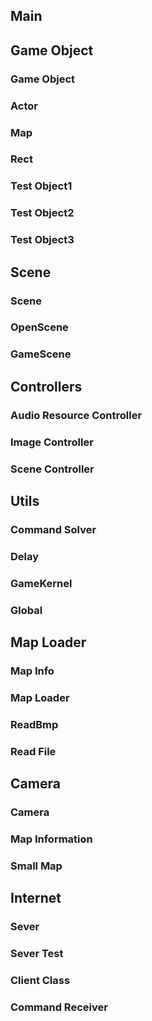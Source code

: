 ## Main





## Game Object

### Game Object

### Actor

### Map

### Rect

### Test Object1

### Test Object2

### Test Object3





## Scene

### Scene

### OpenScene

### GameScene



## Controllers

### Audio Resource Controller

### Image Controller

### Scene Controller



## Utils

### Command Solver

### Delay

### GameKernel

### Global



## Map Loader

### Map Info

### Map Loader

### ReadBmp

### Read File





## Camera

### Camera

### Map Information

### Small Map



## Internet

### Sever

### Sever Test

### Client Class

### Command Receiver

